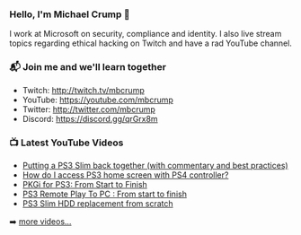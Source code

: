 ### Hello, I'm Michael Crump 👋

I work at Microsoft on security, compliance and identity. I also live stream topics regarding ethical hacking on Twitch and have a rad YouTube channel. 

### 📬 Join me and we'll learn together

- Twitch: http://twitch.tv/mbcrump
- YouTube: https://youtube.com/mbcrump
- Twitter: http://twitter.com/mbcrump
- Discord: https://discord.gg/qrGrx8m

### 📺 Latest YouTube Videos

<!-- YOUTUBE:START -->
- [Putting a PS3 Slim back together (with commentary and best practices)](https://www.youtube.com/watch?v=40e_2itHcXA)
- [How do I access PS3 home screen with PS4 controller?](https://www.youtube.com/watch?v=llooTz4Id8c)
- [PKGi for PS3: From Start to Finish](https://www.youtube.com/watch?v=cMTab1JTnIM)
- [PS3 Remote Play To PC : From start to finish](https://www.youtube.com/watch?v=LvVuWB15po4)
- [PS3 Slim HDD replacement from scratch](https://www.youtube.com/watch?v=NUSkeis5y8s)
<!-- YOUTUBE:END -->

➡️ [more videos...](https://youtube.com/mbcrump)

